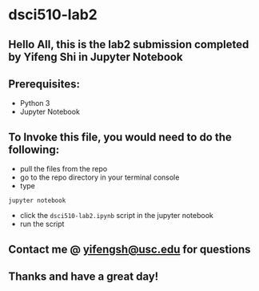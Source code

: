 # dsci510-lab2
## Hello All, this is the lab2 submission completed by Yifeng Shi in Jupyter Notebook
## Prerequisites:
* Python 3
* Jupyter Notebook

## To Invoke this file, you would need to do the following:
* pull the files from the repo
* go to the repo directory in your terminal console
* type 
```
jupyter notebook
```
* click the ```dsci510-lab2.ipynb``` script in the jupyter notebook
* run the script

## Contact me @ yifengsh@usc.edu for questions
## Thanks and have a great day!
